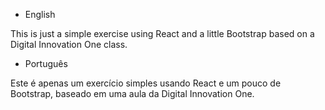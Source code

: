 - English

This is just a simple exercise using React and a little Bootstrap based on a Digital Innovation One class.

- Português

Este é apenas um exercício simples usando React e um pouco de Bootstrap, baseado em uma aula da Digital Innovation One.
